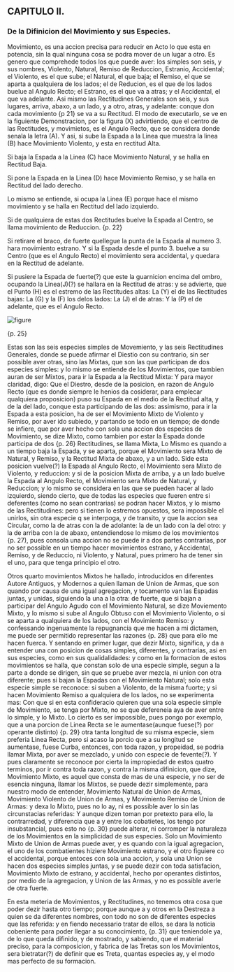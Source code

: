 ## CAPITULO II.
### De la Difinicion del Movimiento y sus Especies. 

Movimiento, es una accion precisa para reducir en Acto lo que esta en potencia, sin la qual ninguna cosa se podra mover de un lugar a otro. 
Es genero que comprehede todos los que puede aver: los simples son seis, y sus nombres, Violento, Natural, Remiso de Reduccion, Estranio, Accidental; el Violento, es el que sube; el Natural, el que baja; el Remiso, el que se aparta a qualquiera de los lados; el de Reducion, es el que de los lados buelue al Angulo Recto; el Estrano, es el que va a atras; y el Accidental, el que va adelante. 
Asi mismo las Rectitudines Generales son seis, y sus lugares, arriva, abaxo, a un lado, y a otro, atras, y adelante: conque don cada movimiento {p 21} se va a su Rectitud. 
El modo de executarlo, se ve en la figuiente Demonstracion, por la figura (X) advirtiendo, que el centro de las Rectitudes, y movimietos, es el Angulo Recto, que se considera donde senala la letra (A). Y asi, si sube la Espada a la Linea que muestra la linea (B) hace Movimiento Violento, y esta en rectitud Alta.

Si baja la Espada a la Linea (C) hace Movimiento Natural, y se halla en Rectitud Baja.

Si pone la Espada en la Linea (D) hace Movimiento Remiso, y se halla en Rectitud del lado derecho.

Lo mismo se entiende, si ocupa la Linea (E) porque hace el mismo movimiento y se halla en Rectitud del lado izquierdo.

Si de qualquiera de estas dos Rectitudes buelve la Espada al Centro, se llama movimiento de Reduccion.
{p. 22}

Si retirare el braco, de fuerte quellegue la punta de la Espada al numero 3. hara movimiento estrano. 
Y si la Espada desde el punto 3. buelve a su Centro (que es el Angulo Recto) el movimiento sera accidental, y quedara en la Rectitud de adelante.

Si pusiere la Espada de fuerte(?) que este la guarnicion encima del ombro, ocupando la Linea(J)(?) se hallara en la Rectitud de atras: y se advierte, que el Punto (H) es el estremo de las Rectitudes altas: La (Y) el de las Rectitudes bajas: La (G) y la (F) los delos lados: La (J) el de atras: Y la (P) el de adelante, que es el Angulo Recto.

![figure](https://github.com/RomanosTrechlis/MyNotes/blob/master/Ettenhard/images/de_los_movimientos_rectitudes.png "De los Movimientos y Rectitudes")

{p. 25}

Estas son las seis especies simples de Movemiento, y las seis Rectitudines Generales, donde se puede afirmar el Diestio con su contrario, sin ser possible aver otras, sino las Mixtas, que son las que participan de dos especies simples: y lo mismo se entiende de los Movimientos, que tambien auran de ser Mixtos, para ir la Espada a la Rectitud Mixta: Y para mayor claridad, digo: Que el Diestro, desde de la posicion, en razon de Angulo Recto (que  es donde siempre le henios da cosiderar, para emplecar qualquiera proposicion) puso su Espada en el medio de la Rectitud alta, y de la del lado, conque esta participando de las dos: assimismo, para ir la Espada a esta posicion, ha de ser el Movimiento Mixto de Violento y Remiso, por aver ido subiedo, y partando se todo en un tiempo; de donde se infiere, que por aver hecho con sola una accion dos especies de Movimiento, se dize Mixto, como tambien por estar la Espada donde participa de dos {p. 26} Rectitudines, se llama Mixta, Lo Mismo es quando a un tiempo baja la Espada, y se aparta, porque el Movimiento sera Mixto de Natural, y Remiso, y la Rectitud Mixta de abaxo, y a un lado. 
Side esta posicion vuelve(?) la Espada al Angulo Recto, el Movimiento sera Mixto de Violento, y reduccion: y si de la posicion Mixta de arriba, y a un lado buelve la Espada al Angulo Recto, el Movimiento sera Mixto de Natural, y Reduccion; y lo mismo se considera en las que se pueden hacer al lado izquierdo, siendo cierto, que de todas las especies que fueren entre si deferentes (como no sean contrarias) se podran hacer Mixtos, y lo mismo de las Rectitudines: pero si tienen lo estremos opuestos, sera impossible el unirlos, sin otra especie q se interpoga, y de transito, y que la accion sea Circular, como la de atras con la de adolante: la de un lado con la del otro: y la de arriba con la de abaxo, entendiendose lo mismo de los movimientos {p. 27), pues consola una accion no se puede ir a dos partes contrarias, por no ser possible en un tiempo hacer movimientos estrano, y Accidental, Remiso, y de Reduccio, ni Violento, y Natural, pues primero ha de tener sin el uno, para que tenga principio el otro.

Otros quarto movimientos Mixtos he hallado, introducidos en diferentes Autore Antiguos, y Modernos a quien llaman de Union de Armas, que son quando por causa de una igual agregacion, y tocamento van las Espadas juntas, y unidas, siguiendo la una a la otra: de fuerte, que si bajan a participar del Angulo Agudo con el Movimiento Natural, se dize Moviemento Mixto, y lo mismo si sube al Angulo Obtuso con el Movimiento Violento, o si se aparta a qualquiera de los lados, con el Movimiento Remiso: y confessando ingenuamente la repugnancia que me hacen a mi dictamen, me puede ser permitido representar las razones {p. 28} que para ello me hacen fuerca. 
Y sentando en primer lugar, que dezir Mixto, significa, y da a entender una con posicion de cosas simples, diferentes, y contrarias, asi en sus especies, como en sus qualidalidades: y como en la formacion de estos movimientos se halla, que constan solo de una especie simple, segun a la parte a donde se dirigen, sin que se pruebe aver mezcla, ni union con otra diferente; pues si bajan la Espadas con el Movimiento Natural; solo esta especie simple se reconoce: si suben a Violento, de la misma fuorte; y si hacen Movimiento Remiso a qualquiera de los lados, no se experimenta mas: Con que si en esta confideracio quieren que una sola especie simple de Movimiento, se tenga por Mixto, no se que defereneia aya de aver entre lo simple, y lo Mixto. 
Lo cierto es ser impossible, pues pongo por exemplo, que a una porcion de Linea Recta se le aumentase(aunque fuese(?) por operante distinto) {p. 29} otra tanta longitud de su misma especie, siem preferia Linea Recta, pero si acaso la porcio que a su longitud se aumentase, fuese Curba, entonces, con toda razon, y propeidad, se podria llamar Mixta, por aver se mezclado, y unido con especie de fevente(?). 
Y pues claramente se reconoce por cierta la impropiedad de estos quatro terminos, por ir contra toda razon, y contra la misma difinicion, que dize, Movimiento Mixto, es aquel que consta de mas de una especie, y no ser de esencia ninguna, llamar los Mixtos, se puede dezir simplemente, para nuestro modo de entender, Movimiento Natural de Union de Armas, Movimiento Violento de Union de Armas,  y Movimiento Remiso de Union de Armas: y dexa lo Mixto, pues no lo ay, ni es possible aver lo sin las circunstacias referidas: Y aunque dizen toman por pretexto para ello, la contrarredad, y diferencia que a y entre los cobatietes, los tengo por insubstancial, pues esto no {p. 30} puede alterar, ni corromper la naturaleza de los Movimientos en la simplicidad de sus especies. 
Solo un Movimiento Mixto de Union de Armas puede aver, y es quando con la igual agregacion, el uno de los combatientes hiziere Movimiento estrano, y el otro figuiere co el accidental, porque entoces con sola una accion, y sola una Union se hacen dos especies simples juntas, y se puede dezir con toda satisfacion, Movimiento Mixto de estrano, y accidental, hecho por operantes distintos, por medio de la agregacion, y Union de las Armas, y no es possible averle de otra fuerte.

En esta meteria de Movimientos, y Rectitudines, no tenemos otra cosa que poder dezir hasta otro tiempo; porque aunque a y otros en la Destreza a quien se da diferentes nombres, con todo no son de diferentes especies que las referida: y en fiendo necessario tratar de ellos, se dara la noticia cobeniente para poder llegar a su conocimiento, {p. 31} que teniendole ya, de lo que  queda difinido, y de mostrado, y sabiendo, que el material preciso, para la composicion, y fabrica de las Tretas son los Movimientos, sera bietratar(?) de definir que es Treta, quantas especies ay, y el modo mas perfecto de su formacion.

